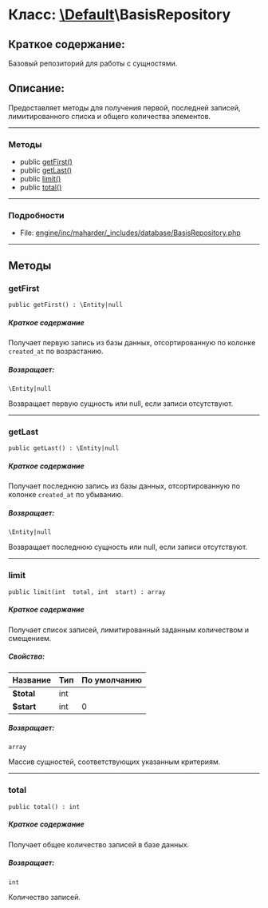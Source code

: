 # Класс: [\Default](../../packages/Default.md)\BasisRepository

## Краткое содержание:

Базовый репозиторий для работы с сущностями.

## Описание:

Предоставляет методы для получения первой, последней записей, лимитированного списка и общего количества элементов.


---

### Методы

* public [getFirst()](#method_getFirst)
* public [getLast()](#method_getLast)
* public [limit()](#method_limit)
* public [total()](#method_total)

---

### Подробности

* File: [engine/inc/maharder/_includes/database/BasisRepository.php](../../engine/inc/maharder/_includes/database/BasisRepository.php)

---

## Методы

<a id="method_getFirst"></a>
### getFirst

```
public getFirst() : \Entity|null
```

##### Краткое содержание

Получает первую запись из базы данных, отсортированную по колонке `created_at` по возрастанию.

##### Возвращает:

```
\Entity|null
```
Возвращает первую сущность или null, если записи отсутствуют.

---

<a id="method_getLast"></a>
### getLast

```
public getLast() : \Entity|null
```

##### Краткое содержание

Получает последнюю запись из базы данных, отсортированную по колонке `created_at` по убыванию.

##### Возвращает:

```
\Entity|null
```
Возвращает последнюю сущность или null, если записи отсутствуют.

---

<a id="method_limit"></a>
### limit

```
public limit(int  total, int  start) : array
```

##### Краткое содержание

Получает список записей, лимитированный заданным количеством и смещением.

##### Свойства:

| Название | Тип | По умолчанию |
|----------|-----|----------|
| **$total** | int |  |
| **$start** | int | 0 |

##### Возвращает:

```
array
```
Массив сущностей, соответствующих указанным критериям.

---

<a id="method_total"></a>
### total

```
public total() : int
```

##### Краткое содержание

Получает общее количество записей в базе данных.

##### Возвращает:

```
int
```
Количество записей.

